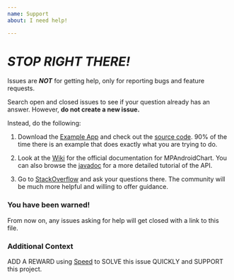 ```yaml
---
name: Support
about: I need help!

---
```


# *STOP RIGHT THERE!*

Issues are ***NOT*** for getting help, only for reporting bugs and feature requests.

Search open and closed issues to see if your question already has an answer. However, **do not create a new issue.**

Instead, do the following:

1. Download the [Example App](https://play.google.com/store/apps/details?id=com.xxmassdeveloper.mpchartexample) and check out the [source code](https://github.com/PhilJay/MPAndroidChart/tree/master/MPChartExample/src/com/xxmassdeveloper/mpchartexample). 90% of the time there is an example that does exactly what you are trying to do.

1. Look at the [Wiki](https://github.com/PhilJay/MPAndroidChart/wiki) for the official documentation for MPAndroidChart. You can also browse the [javadoc](https://jitpack.io/com/github/philjay/mpandroidchart/v3.1.0-alpha/javadoc/) for a more detailed tutorial of the API.

1. Go to [StackOverflow](https://stackoverflow.com/questions/tagged/mpandroidchart) and ask your questions there. The community will be much more helpful and willing to offer guidance.


### You have been warned!

From now on, any issues asking for help will get closed with a link to this file.

### Additional Context
ADD A REWARD using [Speed](speedoss.com) to SOLVE this issue QUICKLY and SUPPORT this project.
